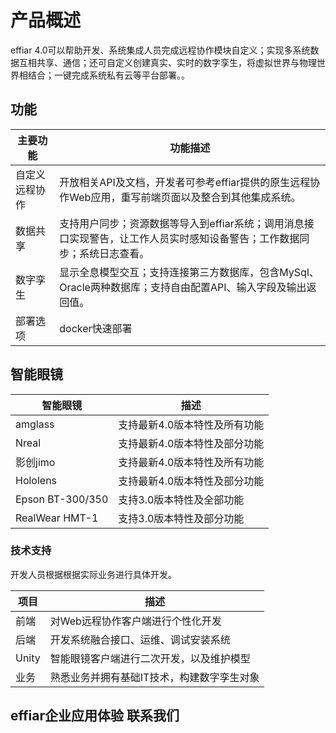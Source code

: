 
# 产品概述
effiar 4.0可以帮助开发、系统集成人员完成远程协作模块自定义；实现多系统数据互相共享、通信；还可自定义创建真实、实时的数字孪生，将虚拟世界与物理世界相结合；一键完成系统私有云等平台部署。。

## 功能


| 主要功能             | 功能描述                                                     |
| -------------------- | ------------------------------------------------------------ 
| 自定义远程协作             | 开放相关API及文档，开发者可参考effiar提供的原生远程协作Web应用，重写前端页面以及整合到其他集成系统。 | 
| 数据共享          | 支持用户同步；资源数据等导入到effiar系统；调用消息接口实现警告，让工作人员实时感知设备警告；工作数据同步；系统日志查看。 | 
| 数字孪生     | 显示全息模型交互；支持连接第三方数据库，包含MySql、Oracle两种数据库；支持自由配置API、输入字段及输出返回值。      | 
| 部署选项   |      docker快速部署          |                     


	
## 智能眼镜

| 智能眼镜         | 描述                                                             |
| ------------ | ------------------------------------------------------------ 
| amglass   | 支持最新4.0版本特性及所有功能                                                                                     |
| Nreal     | 支持最新4.0版本特性及部分功能 |
| 影创jimo     | 支持最新4.0版本特性及所有功能 |
| Hololens     | 支持最新4.0版本特性及部分功能           |
| Epson BT-300/350 | 支持3.0版本特性及全部功能                                           |
| RealWear HMT-1 | 支持3.0版本特性及部分功能                                           |

### 技术支持

开发人员根据根据实际业务进行具体开发。

| 项目       | 描述                                                                   |
| ---------- | --------------------------------------------------------------------------------------
| 前端    | 对Web远程协作客户端进行个性化开发|
| 后端        | 开发系统融合接口、运维、调试安装系统                                                         |
| Unity    | 智能眼镜客户端进行二次开发，以及维护模型  |
| 业务      | 熟悉业务并拥有基础IT技术，构建数字孪生对象                                                        |


## effiar企业应用体验 联系我们
